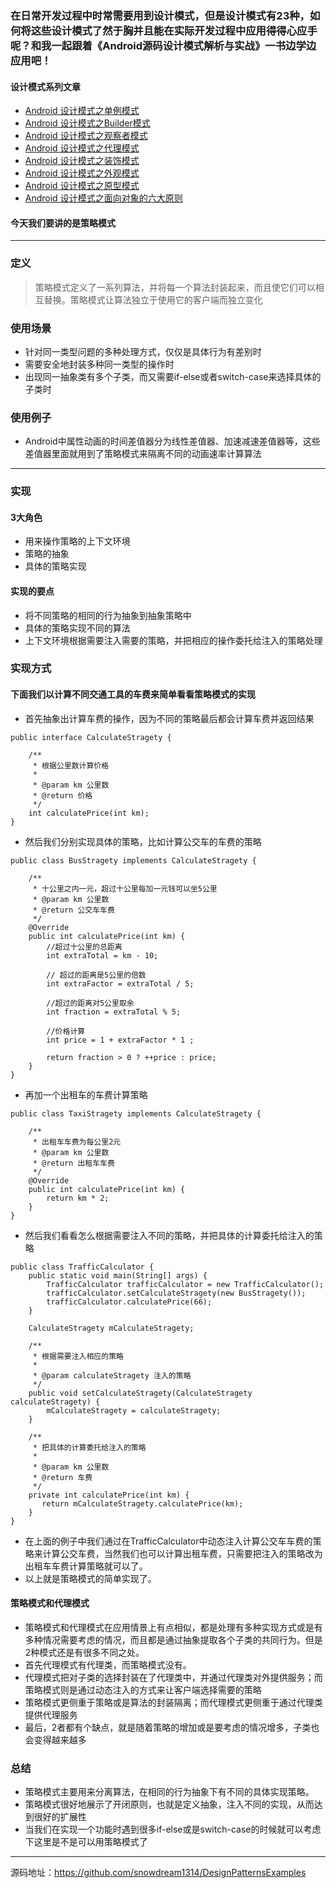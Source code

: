 ### 在日常开发过程中时常需要用到设计模式，但是设计模式有23种，如何将这些设计模式了然于胸并且能在实际开发过程中应用得得心应手呢？和我一起跟着《Android源码设计模式解析与实战》一书边学边应用吧！
#### 设计模式系列文章
- [Android 设计模式之单例模式](http://www.jianshu.com/p/1b3710bee2ef)
- [Android 设计模式之Builder模式](http://www.jianshu.com/p/804404464bd7)
- [Android 设计模式之观察者模式](http://www.jianshu.com/p/41fbf3d4d828)
- [Android 设计模式之代理模式](http://www.jianshu.com/p/a4eb8eda6335)
- [Android 设计模式之装饰模式](http://www.jianshu.com/p/1dc6e2cc5804)
- [Android 设计模式之外观模式](http://www.jianshu.com/p/63c7c9c4df69)
- [Android 设计模式之原型模式](http://www.jianshu.com/p/465c25491eaf)
- [Android 设计模式之面向对象的六大原则](http://www.jianshu.com/p/632d45c3b65d)
#### 今天我们要讲的是策略模式
---
### **定义**
> 策略模式定义了一系列算法，并将每一个算法封装起来，而且使它们可以相互替换。策略模式让算法独立于使用它的客户端而独立变化
### **使用场景**
- 针对同一类型问题的多种处理方式，仅仅是具体行为有差别时
- 需要安全地封装多种同一类型的操作时
- 出现同一抽象类有多个子类，而又需要if-else或者switch-case来选择具体的子类时
### **使用例子**
- Android中属性动画的时间差值器分为线性差值器、加速减速差值器等，这些差值器里面就用到了策略模式来隔离不同的动画速率计算算法

---
### **实现**
#### **3大角色**
- 用来操作策略的上下文环境
- 策略的抽象
- 具体的策略实现

#### **实现的要点**
- 将不同策略的相同的行为抽象到抽象策略中
- 具体的策略实现不同的算法
- 上下文环境根据需要注入需要的策略，并把相应的操作委托给注入的策略处理
### **实现方式**
#### 下面我们以计算不同交通工具的车费来简单看看策略模式的实现
- 首先抽象出计算车费的操作，因为不同的策略最后都会计算车费并返回结果

```
public interface CalculateStragety {

    /**
     * 根据公里数计算价格
     *
     * @param km 公里数
     * @return 价格
     */
    int calculatePrice(int km);
}
```

- 然后我们分别实现具体的策略，比如计算公交车的车费的策略

```
public class BusStragety implements CalculateStragety {

    /**
     * 十公里之内一元，超过十公里每加一元钱可以坐5公里
     * @param km 公里数
     * @return 公交车车费
     */
    @Override
    public int calculatePrice(int km) {
        //超过十公里的总距离
        int extraTotal = km - 10;

        // 超过的距离是5公里的倍数
        int extraFactor = extraTotal / 5;

        //超过的距离对5公里取余
        int fraction = extraTotal % 5;

        //价格计算
        int price = 1 + extraFactor * 1 ;

        return fraction > 0 ? ++price : price;
    }
}
```
- 再加一个出租车的车费计算策略

```
public class TaxiStragety implements CalculateStragety {

    /**
     * 出租车车费为每公里2元
     * @param km 公里数
     * @return 出租车车费
     */
    @Override
    public int calculatePrice(int km) {
        return km * 2;
    }
}
```
- 然后我们看看怎么根据需要注入不同的策略，并把具体的计算委托给注入的策略

```
public class TrafficCalculator {
    public static void main(String[] args) {
        TrafficCalculator trafficCalculator = new TrafficCalculator();
        trafficCalculator.setCalculateStragety(new BusStragety());
        trafficCalculator.calculatePrice(66);
    }
    
    CalculateStragety mCalculateStragety;
    
    /**
     * 根据需要注入相应的策略
     * 
     * @param calculateStragety 注入的策略
     */
    public void setCalculateStragety(CalculateStragety calculateStragety) {
        mCalculateStragety = calculateStragety;
    }

    /**
     * 把具体的计算委托给注入的策略
     * 
     * @param km 公里数
     * @return 车费
     */
    private int calculatePrice(int km) {
       return mCalculateStragety.calculatePrice(km);
    }
}

```
- 在上面的例子中我们通过在TrafficCalculator中动态注入计算公交车车费的策略来计算公交车费，当然我们也可以计算出租车费，只需要把注入的策略改为出租车车费计算策略就可以了。
- 以上就是策略模式的简单实现了。

#### 策略模式和代理模式
- 策略模式和代理模式在应用情景上有点相似，都是处理有多种实现方式或是有多种情况需要考虑的情况，而且都是通过抽象提取各个子类的共同行为。但是2种模式还是有很多不同之处。
- 首先代理模式有代理类，而策略模式没有。
- 代理模式把对子类的选择封装在了代理类中，并通过代理类对外提供服务；而策略模式则是通过动态注入的方式来让客户端选择需要的策略
- 策略模式更侧重于策略或是算法的封装隔离；而代理模式更侧重于通过代理类提供代理服务
- 最后，2者都有个缺点，就是随着策略的增加或是要考虑的情况增多，子类也会变得越来越多

### **总结**
- 策略模式主要用来分离算法，在相同的行为抽象下有不同的具体实现策略。
- 策略模式很好地展示了开闭原则，也就是定义抽象，注入不同的实现，从而达到很好的扩展性
- 当我们在实现一个功能时遇到很多if-else或是switch-case的时候就可以考虑下这里是不是可以用策略模式了

---
源码地址：https://github.com/snowdream1314/DesignPatternsExamples